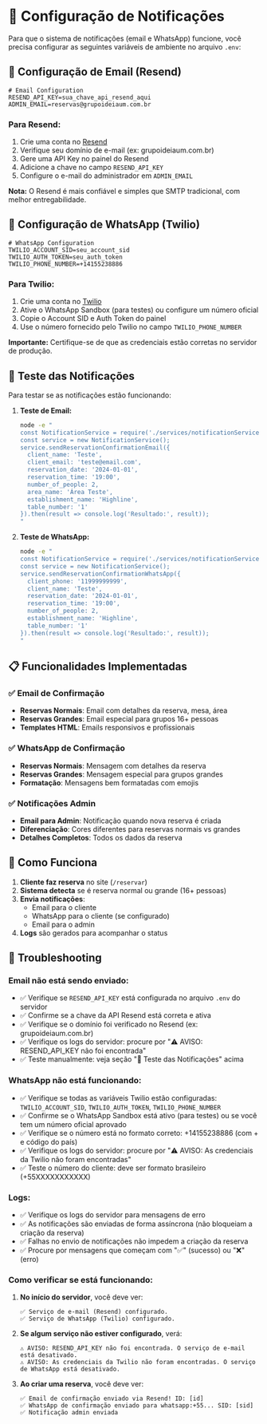 # 📧 Configuração de Notificações

Para que o sistema de notificações (email e WhatsApp) funcione, você precisa configurar as seguintes variáveis de ambiente no arquivo `.env`:

## 📧 Configuração de Email (Resend)

```env
# Email Configuration
RESEND_API_KEY=sua_chave_api_resend_aqui
ADMIN_EMAIL=reservas@grupoideiaum.com.br
```

### Para Resend:
1. Crie uma conta no [Resend](https://resend.com)
2. Verifique seu domínio de e-mail (ex: grupoideiaum.com.br)
3. Gere uma API Key no painel do Resend
4. Adicione a chave no campo `RESEND_API_KEY`
5. Configure o e-mail do administrador em `ADMIN_EMAIL`

**Nota:** O Resend é mais confiável e simples que SMTP tradicional, com melhor entregabilidade.

## 📱 Configuração de WhatsApp (Twilio)

```env
# WhatsApp Configuration
TWILIO_ACCOUNT_SID=seu_account_sid
TWILIO_AUTH_TOKEN=seu_auth_token
TWILIO_PHONE_NUMBER=+14155238886
```

### Para Twilio:
1. Crie uma conta no [Twilio](https://www.twilio.com)
2. Ative o WhatsApp Sandbox (para testes) ou configure um número oficial
3. Copie o Account SID e Auth Token do painel
4. Use o número fornecido pelo Twilio no campo `TWILIO_PHONE_NUMBER`

**Importante:** Certifique-se de que as credenciais estão corretas no servidor de produção.

## 🧪 Teste das Notificações

Para testar se as notificações estão funcionando:

1. **Teste de Email:**
   ```bash
   node -e "
   const NotificationService = require('./services/notificationService');
   const service = new NotificationService();
   service.sendReservationConfirmationEmail({
     client_name: 'Teste',
     client_email: 'teste@email.com',
     reservation_date: '2024-01-01',
     reservation_time: '19:00',
     number_of_people: 2,
     area_name: 'Área Teste',
     establishment_name: 'Highline',
     table_number: '1'
   }).then(result => console.log('Resultado:', result));
   "
   ```

2. **Teste de WhatsApp:**
   ```bash
   node -e "
   const NotificationService = require('./services/notificationService');
   const service = new NotificationService();
   service.sendReservationConfirmationWhatsApp({
     client_phone: '11999999999',
     client_name: 'Teste',
     reservation_date: '2024-01-01',
     reservation_time: '19:00',
     number_of_people: 2,
     establishment_name: 'Highline',
     table_number: '1'
   }).then(result => console.log('Resultado:', result));
   "
   ```

## 📋 Funcionalidades Implementadas

### ✅ Email de Confirmação
- **Reservas Normais**: Email com detalhes da reserva, mesa, área
- **Reservas Grandes**: Email especial para grupos 16+ pessoas
- **Templates HTML**: Emails responsivos e profissionais

### ✅ WhatsApp de Confirmação
- **Reservas Normais**: Mensagem com detalhes da reserva
- **Reservas Grandes**: Mensagem especial para grupos grandes
- **Formatação**: Mensagens bem formatadas com emojis

### ✅ Notificações Admin
- **Email para Admin**: Notificação quando nova reserva é criada
- **Diferenciação**: Cores diferentes para reservas normais vs grandes
- **Detalhes Completos**: Todos os dados da reserva

## 🔧 Como Funciona

1. **Cliente faz reserva** no site (`/reservar`)
2. **Sistema detecta** se é reserva normal ou grande (16+ pessoas)
3. **Envia notificações**:
   - Email para o cliente
   - WhatsApp para o cliente (se configurado)
   - Email para o admin
4. **Logs** são gerados para acompanhar o status

## 🚨 Troubleshooting

### Email não está sendo enviado:
- ✅ Verifique se `RESEND_API_KEY` está configurada no arquivo `.env` do servidor
- ✅ Confirme se a chave da API Resend está correta e ativa
- ✅ Verifique se o domínio foi verificado no Resend (ex: grupoideiaum.com.br)
- ✅ Verifique os logs do servidor: procure por "⚠️ AVISO: RESEND_API_KEY não foi encontrada"
- ✅ Teste manualmente: veja seção "🧪 Teste das Notificações" acima

### WhatsApp não está funcionando:
- ✅ Verifique se todas as variáveis Twilio estão configuradas: `TWILIO_ACCOUNT_SID`, `TWILIO_AUTH_TOKEN`, `TWILIO_PHONE_NUMBER`
- ✅ Confirme se o WhatsApp Sandbox está ativo (para testes) ou se você tem um número oficial aprovado
- ✅ Verifique se o número está no formato correto: +14155238886 (com + e código do país)
- ✅ Verifique os logs do servidor: procure por "⚠️ AVISO: As credenciais da Twilio não foram encontradas"
- ✅ Teste o número do cliente: deve ser formato brasileiro (+55XXXXXXXXXXX)

### Logs:
- ✅ Verifique os logs do servidor para mensagens de erro
- ✅ As notificações são enviadas de forma assíncrona (não bloqueiam a criação da reserva)
- ✅ Falhas no envio de notificações não impedem a criação da reserva
- ✅ Procure por mensagens que começam com "✅" (sucesso) ou "❌" (erro)

### Como verificar se está funcionando:
1. **No início do servidor**, você deve ver:
   ```
   ✅ Serviço de e-mail (Resend) configurado.
   ✅ Serviço de WhatsApp (Twilio) configurado.
   ```

2. **Se algum serviço não estiver configurado**, verá:
   ```
   ⚠️ AVISO: RESEND_API_KEY não foi encontrada. O serviço de e-mail está desativado.
   ⚠️ AVISO: As credenciais da Twilio não foram encontradas. O serviço de WhatsApp está desativado.
   ```

3. **Ao criar uma reserva**, você deve ver:
   ```
   ✅ Email de confirmação enviado via Resend! ID: [id]
   ✅ WhatsApp de confirmação enviado para whatsapp:+55... SID: [sid]
   ✅ Notificação admin enviada
   ```





